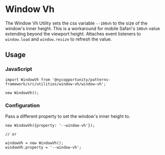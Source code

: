 # Window Vh

The Window Vh Utility sets the css variable `--100vh` to the size of the window's inner height. This is a workaround for mobile Safari's `100vh` value extending beyond the viewport height. Attaches event listeners to `window.load` and `window.resize` to refresh the value.

## Usage

### JavaScript

    import WindowVh from '@nycopportunity/patterns-framework/src/utilities/window-vh/window-vh';

    new WindowVh();

### Configuration

Pass a different property to set the window's inner height to.

    new WindowVh({property: '--window-vh'});

    // or

    windowVh = new WindowVh();
    windowVh.property = '--window-vh';